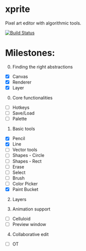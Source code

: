 # xprite

Pixel art editor with algorithmic tools.

[![Build Status](https://travis-ci.org/rickyhan/xprite-editor.svg?branch=master)](https://travis-ci.org/rickyhan/xprite-editor)

# Milestones:

0. Finding the right abstractions

* [x] Canvas
* [x] Renderer
* [x] Layer

0. Core functionalities

* [ ] Hotkeys
* [ ] Save/Load
* [ ] Palette

1. Basic tools

* [x] Pencil
* [x] Line
* [ ] Vector tools
* [ ] Shapes - Circle
* [ ] Shapes - Rect
* [ ] Erase
* [ ] Select
* [ ] Brush
* [ ] Color Picker
* [x] Paint Bucket

2. Layers

3. Animation support

* [ ] Celluloid
* [ ] Preview window

4. Collaborative edit

* [ ] OT
